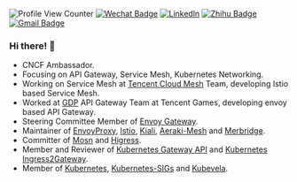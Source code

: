 ![Profile View Counter](https://komarev.com/ghpvc/?username=Xunzhuo)
[![Wechat Badge](https://img.shields.io/badge/微信公众号-刘训灼-green?style=flat-square&labelColor=green&logo=Wechat&logoColor=white&link=https://mp.weixin.qq.com/s?__biz=MzU2MzMzODExOA==&mid=2247484146&idx=1&sn=99ef4a2f03ca4068e79ace5fe129d16b&chksm=fc5a8c1bcb2d050d531a6c7c8d6757a53819a3ec04f985c624bed9177e5760e26c9aa74da8bb&cur_album_id=2855959792924884992&scene=189#wechat_redirect)](https://mp.weixin.qq.com/s?__biz=MzU2MzMzODExOA==&mid=2247484146&idx=1&sn=99ef4a2f03ca4068e79ace5fe129d16b&chksm=fc5a8c1bcb2d050d531a6c7c8d6757a53819a3ec04f985c624bed9177e5760e26c9aa74da8bb&cur_album_id=2855959792924884992&scene=189#wechat_redirect)
[![Linkedln](https://img.shields.io/badge/LinkedIn-0077B5?style=flat-square&logo=linkedin&logoColor=white)](https://www.linkedin.com/in/bitliu/)
[![Zhihu Badge](https://img.shields.io/badge/-@XunzhuoTalk-1ca0f1?style=flat-square&labelColor=1ca0f1&logo=Zhihu&logoColor=white&link=https://zhihu.com/people/liuxunzhuo/)](https://zhihu.com/people/liuxunzhuo/)
[![Gmail Badge](https://img.shields.io/badge/-Gmail-c14438?style=flat-square&logo=Gmail&logoColor=white&link=mailto:mixdeers@gmail.com)](mailto:mixdeers@gmail.com)


### Hi there! 👋

+ CNCF Ambassador.
+ Focusing on API Gateway, Service Mesh, Kubernetes Networking.
+ Working on Service Mesh at [Tencent Cloud Mesh](https://www.tencentcloud.com/products/tcm) Team, developing Istio based Service Mesh.
+ Worked at [GDP](https://gcloud.tencent.com/pages/products/GDP.html) API Gateway Team at Tencent Games, developing envoy based API Gateway.
+ Steering Committee Member of [Envoy Gateway](https://github.com/envoyproxy/gateway).
+ Maintainer of [EnvoyProxy](https://github.com/envoyproxy), [Istio](https://github.com/istio), [Kiali](https://github.com/kiali), [Aeraki-Mesh](https://github.com/aeraki-mesh) and [Merbridge](https://github.com/merbridge).
+ Committer of [Mosn](https://github.com/mosn) and [Higress](https://github.com/higress-group).
+ Member and Reviewer of [Kubernetes Gateway API](https://github.com/kubernetes-sigs/gateway-api) and [Kubernetes Ingress2Gateway](https://github.com/kubernetes-sigs/ingress2gateway).
+ Member of [Kubernetes](https://github.com/kubernetes), [Kubernetes-SIGs](https://github.com/kubernetes-sigs) and [Kubevela](https://github.com/kubevela).
